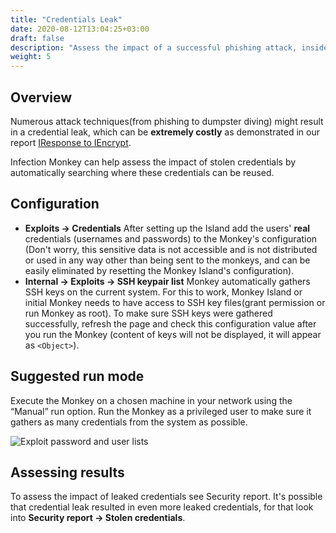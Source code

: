 ```yaml
---
title: "Credentials Leak"
date: 2020-08-12T13:04:25+03:00
draft: false
description: "Assess the impact of a successful phishing attack, insider threat, or other form of credentials leak."
weight: 5
---
```


## Overview 

Numerous attack techniques(from phishing to dumpster diving) might result in a credential leak, 
which can be **extremely costly** as demonstrated in our report [IResponse to IEncrypt](https://www.guardicore.com/2019/04/iresponse-to-iencrypt/).

Infection Monkey can help assess the impact of stolen credentials by automatically searching 
where these credentials can be reused.

## Configuration

- **Exploits -> Credentials** After setting up the Island add the users' **real** credentials 
(usernames and passwords) to the Monkey's configuration (Don't worry, this sensitive data is not accessible and is not
 distributed or used in any way other than being sent to the monkeys, and can be easily eliminated by resetting the Monkey Island's configuration).
- **Internal -> Exploits -> SSH keypair list** Monkey automatically gathers SSH keys on the current system. 
For this to work, Monkey Island or initial Monkey needs to have access to SSH key files(grant permission or run Monkey as root).
To make sure SSH keys were gathered successfully, refresh the page and check this configuration value after you run the Monkey
(content of keys will not be displayed, it will appear as `<Object>`).

## Suggested run mode

Execute the Monkey on a chosen machine in your network using the “Manual” run option. 
Run the Monkey as a privileged user to make sure it gathers as many credentials from the system as possible.

![Exploit password and user lists](/images/usage/scenarios/user-password-lists.png "Exploit password and user lists")

## Assessing results

To assess the impact of leaked credentials see Security report. It's possible that credential leak resulted in even
more leaked credentials, for that look into **Security report -> Stolen credentials**. 
